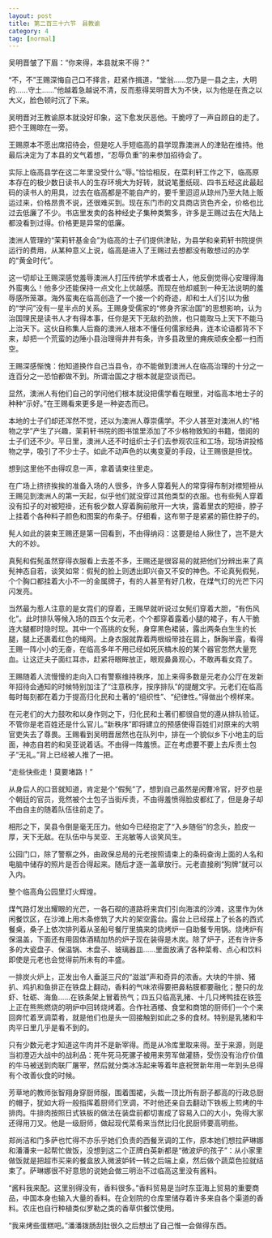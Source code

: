 ```yaml
---
layout: post
title: 第二百三十六节　县教谕
category: 4
tag: [normal]
---
```


吴明晋皱了下眉：“你来得，本县就来不得？”

“不，不”王赐深悔自己口不择言，赶紧作揖道，“堂翁……您乃是一县之主，大明的……守土……”他越着急越说不清，反而惹得吴明晋大为不快，以为他是在责之以大义，脸色顿时沉了下来。

吴明晋对王教谕原本就没好印象，这下愈发厌恶他。干脆哼了一声自顾自的走了。把个王赐晾在一旁。

王赐原本不愿出席招待会，但是吃人手短临高的县学现靠澳洲人的津贴在维持。他最后决定为了本县的文气着想，“忍辱负重”的来参加招待会了。

实际上临高县学在这二年里没受什么“辱。”恰恰相反，在菜利轩工作之下，临高原本存在的极少数日读书人的生存环境大为好转，就说笔墨纸砚、四书五经这此最起码的读书人的用具，过去在临高都是不能自产的，要千里迢迢从琼州乃至大陆上贩运过来，价格昂贵不说，还很难买到。现在东门市的文具商店货色齐全，价格也比过去低廉了不少。书店里发卖的各种经史子集种类繁多，许多是王赐过去在大陆上都没看到过得。价格更是异常的低廉。

澳洲人管理的“茉莉轩基金会”为临高的士子们提供津贴，为县学和亲莉轩书院提供运行的费用，从某种意义上说，临高是进入了王赐过去想都没有敢想过的办学的“黄金时代”。

这一切却让王赐深感觉羞辱澳洲人打压传统学术或者士人，他反倒觉得心安理得海外蛮夷么！他多少还能保持一点文化上优越感。而现在他却威到一种无法说明的羞辱感所笼罩。海外蛮夷在临高创造了一个接一个的奇迹，却和士人们引以为傲的“学问”没有一星半点的关系。王赐身受儒家的“修身齐家治国”的思想影响，认为治国理民是读书人才有得本事，任你是天下无敌的劲旅，也只能取马上天下不能马上治天下。这伙自称集人后裔的澳洲人根本不懂任何儒家经典，连本论语都背不下来，却把一个荒蛮的边陲小县治理得井井有条，许多县政里的痈疾顽疾全都一扫而空。

王赐深感惭愧：他知道换作自己当县令，亦不能做到澳洲人在临高治理的十分之一连百分之一恐怕都做不到。所谓治国之才根本就是空谈而已。

显然，澳洲人有他们自己的学问他们根本就没把儒学看在眼里，对临高本地士子的种种“示好。”在王赐看来更多是一种姿态而已。

本地的士子们却还浑然不觉，还以为澳洲人尊崇儒学。不少人甚至对澳洲人的“格物之学”产生了兴趣，茉莉轩书院的图书馆里添加了不少格物致知的书籍，借阅的士子们还不少。平日里，澳洲人还不时组织士子们去参观农庄和工场，现场讲投格物之学，吸引了不少士子。如此不动声色的以夷变夏的手段，让王赐很是担忱。

想到这里他不由得叹息一声，拿着请束往里走。

在广场上挤挤挨挨的准备入场的人很多，许多人穿着髡人的常穿得布制对襟短褂从王赐见到澳洲人的第一天起，似乎他们就没穿过其他类型的衣服。也有些髡人穿着没有扣子的对被短褂，还有极少数人穿着胸前敞开一大块，露着里衣的短褂，脖子上挂着个各种料子颜色和图案的布条子。仔细看，这布带子是紧紧的箍住脖子的。

髡人如此的装束王赐还是第一回看到，不由得纳闷：这要是给人揪住了，岂不是大大的不妙。

真髡和假髡虽然穿得衣服看上去差不多，王赐还是很容易的就把他们分辨出来了真髡神态自若，谈笑如常：假髡的脸上则透出即兴奋又不安的神色。不论真髡假髡，个个胸口都挂着大小不一的金属牌子，有的人甚至有好几枚，在煤气灯的光芒下闪闪发亮。

当然最为惹人注意的是女霓们的穿着，王赐早就听说过女髡们穿着大胆，“有伤风化”。此时排队等候入场的四五个女元老，个个都穿着露着小腿的裙子，有人干脆连大腿都时隐时现。其中一个高挑的女髡，身穿黑色裙装，露出两条白生生的长腿，腿上还裹着红色的绳网。上身衣服就靠着两根缎带挂在肩上，酥胸半露，看得王赐一阵小小的无奋，在临高多年不用已经如死灰槁木般的某个器官忽然大量充血。让这迂夫子面红耳赤，赶紧将眼眸放正，眼观鼻鼻观心，不敢再看女霓了。

王赐随着人流慢慢的走向入口有警察维持秩序，加上来得多数是元老办公厅在发新年招待会通知的时候特别加注了“注意秩序，按序排队”的提醒文宇。元老们在临高每时每刻都在着力于提高归化民和土著的“组织性”、“纪律性。”得做出个榜样来。

在元老们的大力鼓吹和以身作则之下，归化民和土著们都很自觉的遵从排队验证。不管你是老百姓还是什么官儿。”新秩序”即将建立的预感使得百姓们对原来的大明官吏失去了尊畏。王赐看到吴明晋居然也在队列中，排在一个貌似乡下小地主的后面，神态自若的和吴亚说着话。不由得一阵羞愤。正在考虑要不要上去斥责土包子“无礼。”背上已经被人推了一把。

“走些快些走！莫要堵路！”

从身后人的口音就知道，肯定是个“假髡”了，想到自己虽然是闲曹冷官，好歹也是个朝廷的官员，竞然被个土包子当街斥责，不由得羞愤得脸皮都红了，但是身子却不由自主的随着队伍往前走了。

相形之下，吴县令倒是毫无压力。他如今已经抱定了“入乡随俗”的念头，脸皮一厚，天下无敌。在队伍中与吴亚、王兆敏等人谈笑风生。

公园门口，除了警察之外，由政保总局的元老按照请束上的条码查询上面的人名和电脑中储存的照片是否合得起来。随后才逐一盖章放行。元老直接刷“狗牌”就可以入内。

整个临高角公园里灯火辉煌。

煤气路灯发出耀眼的光芒，一各石砌的道路将来宾们引向海滨的沙滩，这里作为休闲餐饮区，在沙滩上用木条修筑了大片的架空露台。露台上已经摆上了长各的西式餐桌，桑子上依次排列着从圣船号餐厅里搞来的烧烤炉一自助餐专用锅。烧烤炉有保温盖，下面还有用固体酒精加热的炉子现在装得是木炭。除了炉子，还有许许多多的大瓷盘子、保温锅、木盘子、玻璃器皿……里面放满了各种菜肴、点心和饮料即使是元老也会觉得前所未有的丰盛。

一排炭火炉上，正发出令人垂涎三尺的“滋滋”声和奇异的浓香。大块的牛排、猪扒、鸡扒和鱼排正在铁盘上翻动，香料的气味浓得要把鼻粘膜都要融化；整只的龙虾、牡砺、海鱼……在铁条架上冒着热气；四五只临高乳猪、十几只烤鸭挂在铁签上正在熊熊燃烧的明炉中回转烧烤着。合作社酒楼、食堂和商馆的厨师们一个个来回奔忙着烹调菜肴，就是他们也是头一回接触到如此之多的食材。特别是乳猪和牛肉平日里几乎是看不到的。

只有少数元老才知道这牛肉并不是新宰得。而是从冷库里取来得。至于来源，则是当初澄迈大战中的战利品：死牛死马死骡子被用来劳军做灌肠，受伤没有治疗价值的牛马被送到肉联厂屠宰，然后就分类冰冻起来等着年底祝贺新年用一年到头总得有个改善伙食的时候。

芳草地的教师张智翔身穿厨师服，围着围裙，头裁一顶比所有厨子都高的行政总厨的帽子，犹如大将一般指挥着厨师们烹调，不时他还亲自去翻动下铁板上煎烤的牛排肉。牛排肉按照日式铁板的做法在装盘前都切害成了容易入口的大小，免得大家还得用刀叉。他是一级厨师，做起现代菜肴来当然比归化民厨师要高明些。

郑尚洁和门多萨也忙得不亦乐乎她们负责的西餐烹调的工作，原本她们想拉萨琳娜和潘潘来一起帮忙做饭，没想到这二个正牌白英新都是“微波炉的孩子”：从小家里做饭就是把超市买来的餐盒放入微波妒转一转之后端上桌，然后做个蔬菜色拉就结束了。萨琳娜很不好意思的说她会做三明治不过临高这里没有酱料。

“酱料我来配。这里别得没有，香料很多。”香料贸易是当时东亚海上贸易的重要商品，中国本身也输入大量的香料。在企划院的仓库里储存着许多来自各个渠道的香料。农庄也自行种植类似罗勒之类的香草供餐饮使用。

“我来烤些蛋糕吧。”潘潘拨肠刮肚很久之后想出了自己惟一会做得东西。

